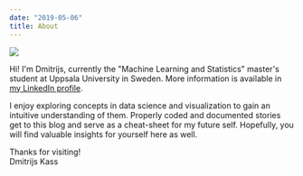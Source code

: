 ```yaml
---
date: "2019-05-06"
title: About
---
```


![](/./about_files/dmitrijs_wide_2.jpg)

Hi! I'm Dmitrijs, currently the "Machine Learning and Statistics" master's student at Uppsala University in Sweden. More information is available in [my LinkedIn profile](https://www.linkedin.com/in/dmitrijs-kass-prm/).

I enjoy exploring concepts in data science and visualization to gain an intuitive understanding of them. Properly coded and documented stories get to this blog and serve as a cheat-sheet for my future self. Hopefully, you will find valuable insights for yourself here as well.

Thanks for visiting! \
Dmitrijs Kass